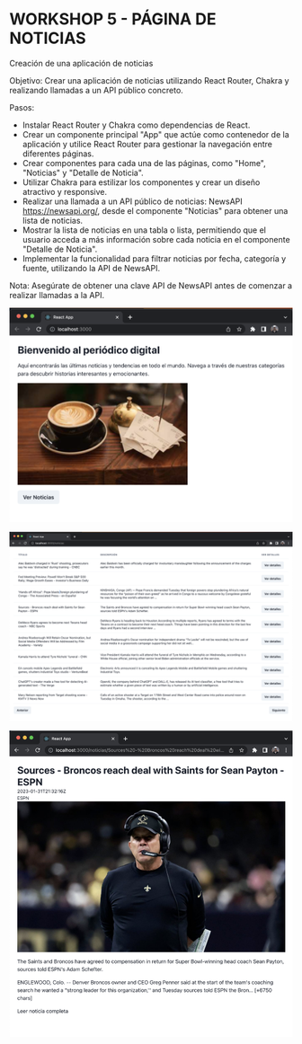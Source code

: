 # WORKSHOP 5 - PÁGINA DE NOTICIAS

Creación de una aplicación de noticias

Objetivo: Crear una aplicación de noticias utilizando React Router, Chakra y realizando llamadas a un API público concreto.

Pasos:

- Instalar React Router y Chakra como dependencias de React.
- Crear un componente principal "App" que actúe como contenedor de la aplicación y utilice React Router para gestionar la navegación entre diferentes páginas.
- Crear componentes para cada una de las páginas, como "Home", "Noticias" y "Detalle de Noticia".
- Utilizar Chakra para estilizar los componentes y crear un diseño atractivo y responsive.
- Realizar una llamada a un API público de noticias: NewsAPI <https://newsapi.org/>, desde el componente "Noticias" para obtener una lista de noticias.
- Mostrar la lista de noticias en una tabla o lista, permitiendo que el usuario acceda a más información sobre cada noticia en el componente "Detalle de Noticia".
- Implementar la funcionalidad para filtrar noticias por fecha, categoría y fuente, utilizando la API de NewsAPI.

Nota: Asegúrate de obtener una clave API de NewsAPI antes de comenzar a realizar llamadas a la API.

![home.png](/assets/home.png)

![noticias.png](/assets/noticias.png)

![detalle-noticia.png](/assets/detalle-noticia.png)